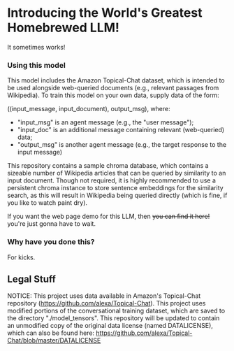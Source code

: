 # Introducing the World's Greatest Homebrewed LLM!

It sometimes works!

### Using this model

This model includes the Amazon Topical-Chat dataset, which is intended to be used alongside web-queried documents (e.g., relevant passages from Wikipedia). To train this model on your own data, supply data of the form:

((input_message, input_document), output_msg), where:
 * "input_msg" is an agent message (e.g., the "user message");
 * "input_doc" is an additional message containing relevant (web-queried) data;
 * "output_msg" is another agent message (e.g., the target response to the input message)

This repository contains a sample chroma database, which contains a sizeable number of Wikipedia articles that can be queried by similarity to an input document. Though not required, it is highly
recommended to use a persistent chroma instance to store sentence embeddings for the similarity search, as this will result in Wikipedia being queried directly (which is fine, if you like to watch 
paint dry).

If you want the web page demo for this LLM, then ~~you can find it here!~~ you're just gonna have to wait.

### Why have you done this?

For kicks.

## Legal Stuff

NOTICE: This project uses data available in Amazon's Topical-Chat repository (https://github.com/alexa/Topical-Chat). This project uses modified portions of the conversational training dataset, which are saved to the directory "./model_tensors". This repository will be updated to contain an unmodified copy of the original data license (named DATALICENSE), which can also be found here: https://github.com/alexa/Topical-Chat/blob/master/DATALICENSE

